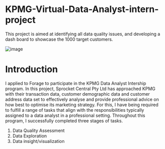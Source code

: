 # KPMG-Virtual-Data-Analyst-intern-project
This project is aimed at identifying all data quality issues, and developing a dash board to showcase the 1000 target customers.

![image](https://github.com/ucnkwocha/KPMG-Virtual-Data-Analyst-intern-project/assets/155919216/327c8ece-14b1-4ee9-8529-58bce5c0f9ff)

# Introduction

I applied to Forage to participate in the KPMG Data Analyst Intership program. In this project, Sprocket Central Pty Ltd has approached KPMG with their transaction data, customer demographic data and customer address data set to effectively analyse and provide professional advice on how best to optimise its marketing strategy.
For this, I have being required to fulfill a range of tasks that align with the responsibilities typically assigned to a data analyst in a professional setting. Throughout this program, I successfully completed three stages of tasks.

1. Data Quality Assessment
2. Data Exploration
3. Data insight/visualization




